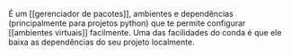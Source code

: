É um [[gerenciador de pacotes]], ambientes e dependências (principalmente para projetos python) que te permite configurar [[ambientes virtuais]] facilmente. Uma das facilidades do conda é que ele baixa as dependências do seu projeto localmente.